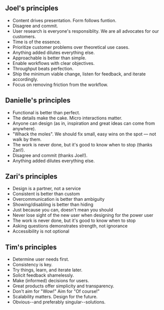 ## Joel's principles

- Content drives presentation. Form follows funtion.
- Disagree and commit.
- User research is everyone's responsiblity. We are all advocates for our customers.
- Time is of the essence.
- Prioritize customer problems over theoretical use cases.
- Anything added dilutes everything else.
- Approachable is better than simple.
- Enable workflows with clear objectives.
- Throughput beats perfection.
- Ship the minimum viable change, listen for feedback, and iterate accordingly.
- Focus on removing friction from the workflow.

## Danielle's principles

- Functional is better than perfect.
- The details make the cake. Micro interactions matter.
- Anyone can design (as in, inspiration and great ideas can come from anywhere).
- "Whack the moles". We should fix small, easy wins on the spot –– not walk by them.
- The work is never done, but it's good to know when to stop (thanks Zari!).
- Disagree and commit (thanks Joel!).
- Anything added dilutes everything else.

## Zari's principles

- Design is a partner, not a service
- Consistent is better than custom
- Overcommunication is better than ambiguity
- Showing/disabling is better than hiding
- Just because you can, doesn't mean you should
- Never lose sight of the new user when designing for the power user
- The work is never done, but it's good to know when to stop
- Asking questions demonstrates strength, not ignorance
- Accessibility is not optional

## Tim's principles

- Determine user needs first.
- Consistency is key.
- Try things, learn, and iterate later.
- Solicit feedback shamelessly.
- Make (informed) decisions for users.
- Great products offer simplicity and transparency.
- Don't aim for "Wow!" Aim for "Of course!"
- Scalability matters. Design for the future.
- Obvious--and preferably singular--solutions.
